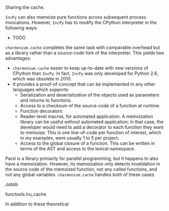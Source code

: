 Sharing the cache.

`IncPy` can also memoize pure functions across subsequent process invocations. However, `IncPy` has to modify the CPython interpreter in the following ways:

- TODO

`charmonium.cache` completes the same task with comparable overhead but as a library rather than a source-code fork of the interpreter. This yields two advantages:

- `charmonium.cache` easier to keep up-to-date with new versions of CPython than `IncPy`. In fact, `IncPy` was only developed for Python 2.6, which was obsolete in 2010.
- It provides a proof-of-concept that can be implemented in any other languages which supports:
  - Serialization and deserialization of the objects used as parameters and returns to functions.
  - Access to a checksum of the source-code of a function at runtime.
  - Function decorators
  - Reader-level macros, for automated application. A memoization library can be useful without automated application; in that case, the developer would need to add a decorator to each function they want to memoize. This is one line-of-code per function of interest, which in my examples, were usually 1 to 5 per project.
  - Access to the global closure of a function. This can be written in terms of the AST and access to the lexical namespace.

Parsl is a library primarily for parallel programming, but it happens to also have a memoization. However, its memoization only detects invalidation in the source code of the memoized function, not any called functions, and not any global variables. `charmonium.cache` handles both of these cases.

Joblib

functools.lru_cache

In addition to these theoretical
